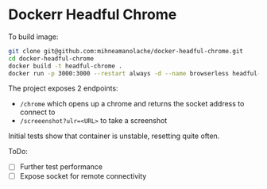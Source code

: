 # Dockerr Headful Chrome
To build image:
```bash
git clone git@github.com:mihneamanolache/docker-headful-chrome.git
cd docker-headful-chrome 
docker build -t headful-chrome .
docker run -p 3000:3000 --restart always -d --name browserless headful-chrome
```

The project exposes 2 endpoints:

- `/chrome` which opens up a chrome and returns the socket address to connect to
- `/screeenshot?ulr=<URL>` to take a screenshot

Initial tests show that container is unstable, resetting quite often.

ToDo:
- [ ] Further test performance
- [ ] Expose socket for remote connectivity